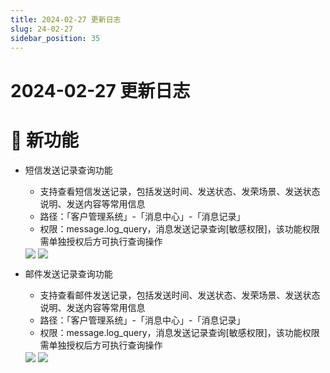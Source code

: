 ```yaml
---
title: 2024-02-27 更新日志
slug: 24-02-27
sidebar_position: 35
---
```



# 2024-02-27 更新日志

# 🎉 新功能

- 短信发送记录查询功能
    - 支持查看短信发送记录，包括发送时间、发送状态、发荣场景、发送状态说明、发送内容等常用信息
    - 路径：「客户管理系统」-「消息中心」-「消息记录」
    - 权限：message.log_query，消息发送记录查询[敏感权限]，该功能权限需单独授权后方可执行查询操作
    <img src="/assets/SWWabSjA2otZIgx0qfpczbMknOg.png" src-width="1868" src-height="1642" align="center"/>
    <img src="/assets/Qzs0bZpzGoZPnixFkqscp12snjf.png" src-width="3240" src-height="1624" align="center"/>

- 邮件发送记录查询功能
    - 支持查看邮件发送记录，包括发送时间、发送状态、发荣场景、发送状态说明、发送内容等常用信息
    - 路径：「客户管理系统」-「消息中心」-「消息记录」
    - 权限：message.log_query，消息发送记录查询[敏感权限]，该功能权限需单独授权后方可执行查询操作
    <img src="/assets/MVUXb1RHao4Nzgx59uhc0kgYn9e.png" src-width="1868" src-height="1642" align="center"/>
    <img src="/assets/Sl8BbscsWonOosxF8Y4cjJvDnnh.png" src-width="3236" src-height="1612" align="center"/>
    

